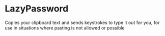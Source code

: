 # LazyPassword
Copies your clipboard text and sends keystrokes to type it out for you, for use in situations where pasting is not allowed or possible
